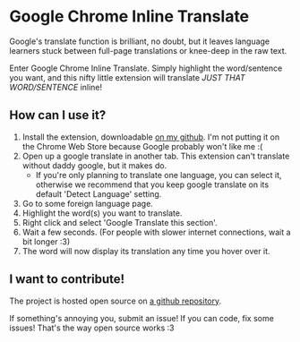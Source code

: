 # Google Chrome Inline Translate
Google's translate function is brilliant, no doubt, but it leaves language learners stuck between full-page translations or knee-deep in the raw text. 

Enter Google Chrome Inline Translate. Simply highlight the word/sentence you want, and this nifty little extension will translate *JUST THAT WORD/SENTENCE* inline!

## How can I use it?
1. Install the extension, downloadable [on my github](http://github.com/acenturyandabit/google-context-translate). I'm not putting it on the Chrome Web Store because Google probably won't like me :(
2. Open up a google translate in another tab. This extension can't translate without daddy google, but it makes do.
    - If you're only planning to translate one language, you can select it, otherwise we recommend that you keep google translate on its default 'Detect Language' setting.
3. Go to some foreign language page.
4. Highlight the word(s) you want to translate.
5. Right click and select 'Google Translate this section'.
6. Wait a few seconds. (For people with slower internet connections, wait a bit longer :3)
7. The word will now display its translation any time you hover over it.

## I want to contribute!

The project is hosted open source on [a github repository](http://github.com/acenturyandabit/google-context-translate).

If something's annoying you, submit an issue! If you can code, fix some issues! That's the way open source works :3
